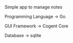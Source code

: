 Simple app to manage notes 

Programming Language -> Go 

GUI Framework -> Cogent Core

Database -> sqlite 
